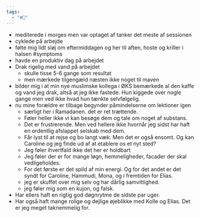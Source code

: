 ```yaml
---
tags:
  - "#📅"
---
```

- mediterede i morges men var optaget af tanker det meste af sessionen
- cyklede på arbejde 
- følte mig lidt sløj om eftermiddagen og her til aften, hoste og kriller i halsen #symptoms 
- havde en produktiv dag på arbejdet 
- Drak rigelig med vand på arbejdet
	- skulle tisse 5-6 gange som resultat
	- men mærkede tilgengæld næsten ikke noget til maven 
- bilder mig i at min nye muslimske kollega i ØKS bemærkede al den kaffe og  vand jeg drak, altså at jeg ikke fastede. Hun kiggede over nogle gange men ved ikke hvad hun tænkte selvfølgelig. 
- nu mine forældre er tilbage begynder påmindelserne om lektioner igen
	- særligt her i Ramadanen. det er ret trættende.
	- Føler heller ikke vi kan besøge dem og tale om noget af substans.
	- Det er frustrerende. Men ved hellere ikke hvornår jeg sidst har haft en ordentlig afslappet selskab med dem.
	- Får lyst til at rejse og bo langt væk. Men det er også ensomt. Og kan Caroline og jeg finde ud af at etablere os et nyt sted?
	- Jeg føler ihvertfald ikke det her er holdbart
	- Jeg føler der er for mange løgn, hemmeligheder, facader der skal vedligeholdes. 
	- For det første er det spild af min energi. Og for det andet er det syndt for Caroline, Hammudi, Mona, og i fremtiden for Elias.
	- jeg er skuffet over mig selv og har dårlig samvittighed.
	- jeg føler mig som en kujon, og falsk.
- Har ellers haft en rigtig god døgnrytme de sidste par uger. 
- Har også haft mange rolige og dejlige øjeblikke med Kolle og Elias. Det er jeg meget taknemmelig for.

